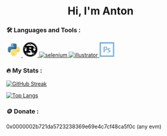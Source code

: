 <h1 align="center">Hi, I'm Anton</h1>
<p align="left">
</p>

### :hammer_and_wrench: Languages and Tools :
<p align="left"> <a href="https://www.python.org" target="_blank" rel="noreferrer"> <img src="https://raw.githubusercontent.com/devicons/devicon/master/icons/python/python-original.svg" alt="python" width="40" height="40"/> </a> <a href="https://www.rust-lang.org" target="_blank" rel="noreferrer"> <img src="https://raw.githubusercontent.com/devicons/devicon/master/icons/rust/rust-plain.svg" alt="rust" width="40" height="40"/> </a> <a href="https://www.selenium.dev" target="_blank" rel="noreferrer"> <img src="https://raw.githubusercontent.com/detain/svg-logos/780f25886640cef088af994181646db2f6b1a3f8/svg/selenium-logo.svg" alt="selenium" width="40" height="40"/> </a> <a href="https://www.adobe.com/in/products/illustrator.html" target="_blank" rel="noreferrer"> <img src="https://www.vectorlogo.zone/logos/adobe_illustrator/adobe_illustrator-icon.svg" alt="illustrator" width="40" height="40"/> </a> <a href="https://www.photoshop.com/en" target="_blank" rel="noreferrer"> <img src="https://raw.githubusercontent.com/devicons/devicon/master/icons/photoshop/photoshop-line.svg" alt="photoshop" width="40" height="40"/> </a> </p>

### :fire: My Stats :
[![GitHub Streak](http://github-readme-streak-stats.herokuapp.com?user=AntonSushkov&theme=transparent&mode=weekly)](https://git.io/streak-stats)

[![Top Langs](https://github-readme-stats.vercel.app/api/top-langs/?username=AntonSushkov&layout=compact&theme=vision-friendly-dark)](https://github.com/anuraghazra/github-readme-stats)

### :coin: Donate :
0x0000002b721da5723238369e69e4c7cf48ca5f0c (any evm)

